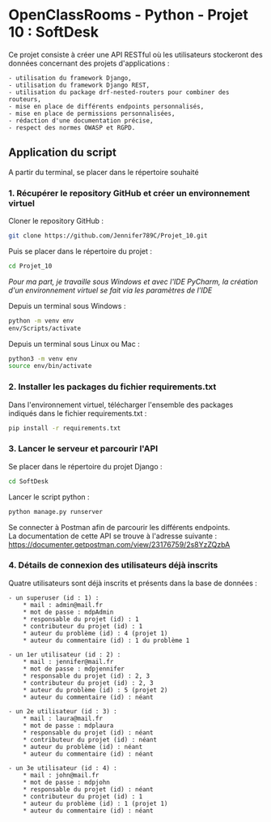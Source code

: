 # OpenClassRooms - Python - Projet 10 : SoftDesk

Ce projet consiste à créer une API RESTful où les utilisateurs stockeront des 
données concernant des projets d'applications :  
<!-- 2 espaces à la fin de la ligne pour un saut de ligne -->
	- utilisation du framework Django,
	- utilisation du framework Django REST,
    - utilisation du package drf-nested-routers pour combiner des routeurs,
	- mise en place de différents endpoints personnalisés,  
	- mise en place de permissions personnalisées,  
    - rédaction d'une documentation précise,  
    - respect des normes OWASP et RGPD.


## Application du script

A partir du terminal, se placer dans le répertoire souhaité

### 1. Récupérer le repository GitHub et créer un environnement virtuel

Cloner le repository GitHub :
```bash
git clone https://github.com/Jennifer789C/Projet_10.git
```
Puis se placer dans le répertoire du projet :
```bash
cd Projet_10
```
*Pour ma part, je travaille sous Windows et avec l'IDE PyCharm, la création d'un environnement virtuel se fait via les paramètres de l'IDE*

Depuis un terminal sous Windows :
```bash
python -m venv env
env/Scripts/activate
```

Depuis un terminal sous Linux ou Mac :
```bash
python3 -m venv env
source env/bin/activate
```

### 2. Installer les packages du fichier requirements.txt

Dans l'environnement virtuel, télécharger l'ensemble des packages indiqués 
dans le fichier requirements.txt :
```bash
pip install -r requirements.txt
```

### 3. Lancer le serveur et parcourir l'API

Se placer dans le répertoire du projet Django :
```bash
cd SoftDesk
```
Lancer le script python :
```bash
python manage.py runserver
```
Se connecter à Postman afin de parcourir les différents endpoints.  
La documentation de cette API se trouve à l'adresse suivante :  
https://documenter.getpostman.com/view/23176759/2s8YzZQzbA

### 4. Détails de connexion des utilisateurs déjà inscrits

Quatre utilisateurs sont déjà inscrits et présents dans la base de données :  

    - un superuser (id : 1) : 
        * mail : admin@mail.fr  
        * mot de passe : mdpAdmin  
        * responsable du projet (id) : 1 
        * contributeur du projet (id) : 1
        * auteur du problème (id) : 4 (projet 1)
        * auteur du commentaire (id) : 1 du problème 1

    - un 1er utilisateur (id : 2) :  
        * mail : jennifer@mail.fr  
        * mot de passe : mdpjennifer  
        * responsable du projet (id) : 2, 3
        * contributeur du projet (id) : 2, 3
        * auteur du problème (id) : 5 (projet 2)
        * auteur du commentaire (id) : néant

    - un 2e utilisateur (id : 3) :  
        * mail : laura@mail.fr  
        * mot de passe : mdplaura 
        * responsable du projet (id) : néant
        * contributeur du projet (id) : néant
        * auteur du problème (id) : néant
        * auteur du commentaire (id) : néant 

    - un 3e utilisateur (id : 4) :  
        * mail : john@mail.fr  
        * mot de passe : mdpjohn
        * responsable du projet (id) : néant
        * contributeur du projet (id) : 1
        * auteur du problème (id) : 1 (projet 1)
        * auteur du commentaire (id) : néant